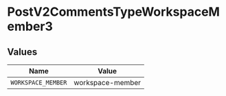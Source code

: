 # PostV2CommentsTypeWorkspaceMember3


## Values

| Name               | Value              |
| ------------------ | ------------------ |
| `WORKSPACE_MEMBER` | workspace-member   |